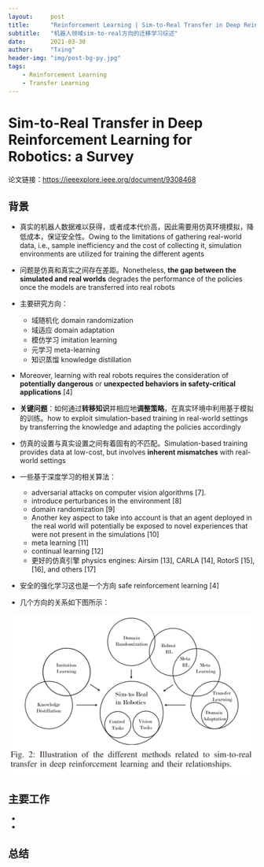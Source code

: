 ```yaml
---
layout:     post
title:      "Reinforcement Learning | Sim-to-Real Transfer in Deep Reinforcement Learning for Robotics a Survey"
subtitle:   "机器人领域sim-to-real方向的迁移学习综述"
date:       2021-03-30
author:     "Txing"
header-img: "img/post-bg-py.jpg"
tags:
    - Reinforcement Learning
    - Transfer Learning
---
```


# Sim-to-Real Transfer in Deep Reinforcement Learning for Robotics: a Survey

论文链接：https://ieeexplore.ieee.org/document/9308468

## 背景

- 真实的机器人数据难以获得，或者成本代价高，因此需要用仿真环境模拟，降低成本，保证安全性。Owing to the limitations of gathering real-world data, i.e., sample inefficiency and the cost of collecting it, simulation environments are utilized for training the different agents
- 问题是仿真和真实之间存在差距。Nonetheless, **the gap between the simulated and real worlds** degrades the performance of the policies once the models are transferred into real robots

- 主要研究方向：
  - 域随机化 domain randomization
  - 域适应 domain adaptation
  - 模仿学习 imitation learning
  - 元学习 meta-learning
  - 知识蒸馏 knowledge distillation

- Moreover, learning with real robots requires the consideration of **potentially dangerous** or **unexpected behaviors in safety-critical applications** [4]

- **关键问题**：如何通过**转移知识**并相应地**调整策略**，在真实环境中利用基于模拟的训练。how to exploit simulation-based training in real-world settings by transferring the knowledge and adapting the policies accordingly

- 仿真的设置与真实设置之间有着固有的不匹配。Simulation-based training provides data at low-cost, but involves **inherent mismatches** with real-world settings

- 一些基于深度学习的相关算法：
  - adversarial attacks on computer vision algorithms [7].
  - introduce perturbances in the environment [8]
  - domain randomization [9]
  - Another key aspect to take into account is that an agent deployed in the real world will potentially be exposed to novel experiences that were not present in the simulations [10]
  - meta learning [11]
  - continual learning [12]
  -  更好的仿真引擎 physics engines: Airsim [13], CARLA [14], RotorS [15], [16], and others [17]
- 安全的强化学习这也是一个方向 safe reinforcement learning [4]
- 几个方向的关系如下图所示：

![](https://raw.githubusercontent.com/txing-casia/txing-casia.github.io/master/img/202103301.png)





## 主要工作

- 
- 


## 总结






